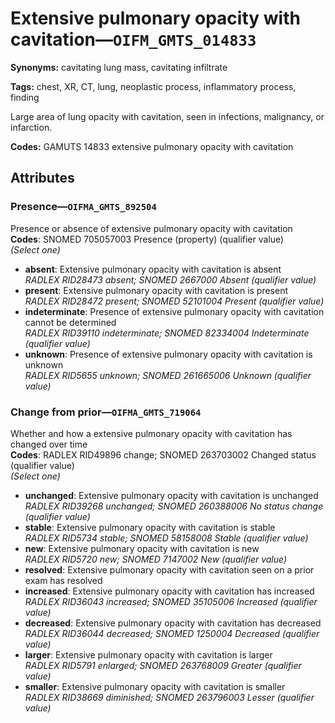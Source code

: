 # Extensive pulmonary opacity with cavitation—`OIFM_GMTS_014833`

**Synonyms:** cavitating lung mass, cavitating infiltrate

**Tags:** chest, XR, CT, lung, neoplastic process, inflammatory process, finding

Large area of lung opacity with cavitation, seen in infections, malignancy, or infarction.

**Codes:** GAMUTS 14833 extensive pulmonary opacity with cavitation

## Attributes

### Presence—`OIFMA_GMTS_892504`

Presence or absence of extensive pulmonary opacity with cavitation  
**Codes**: SNOMED 705057003 Presence (property) (qualifier value)  
*(Select one)*

- **absent**: Extensive pulmonary opacity with cavitation is absent  
_RADLEX RID28473 absent; SNOMED 2667000 Absent (qualifier value)_
- **present**: Extensive pulmonary opacity with cavitation is present  
_RADLEX RID28472 present; SNOMED 52101004 Present (qualifier value)_
- **indeterminate**: Presence of extensive pulmonary opacity with cavitation cannot be determined  
_RADLEX RID39110 indeterminate; SNOMED 82334004 Indeterminate (qualifier value)_
- **unknown**: Presence of extensive pulmonary opacity with cavitation is unknown  
_RADLEX RID5655 unknown; SNOMED 261665006 Unknown (qualifier value)_

### Change from prior—`OIFMA_GMTS_719064`

Whether and how a extensive pulmonary opacity with cavitation has changed over time  
**Codes**: RADLEX RID49896 change; SNOMED 263703002 Changed status (qualifier value)  
*(Select one)*

- **unchanged**: Extensive pulmonary opacity with cavitation is unchanged  
_RADLEX RID39268 unchanged; SNOMED 260388006 No status change (qualifier value)_
- **stable**: Extensive pulmonary opacity with cavitation is stable  
_RADLEX RID5734 stable; SNOMED 58158008 Stable (qualifier value)_
- **new**: Extensive pulmonary opacity with cavitation is new  
_RADLEX RID5720 new; SNOMED 7147002 New (qualifier value)_
- **resolved**: Extensive pulmonary opacity with cavitation seen on a prior exam has resolved  
- **increased**: Extensive pulmonary opacity with cavitation has increased  
_RADLEX RID36043 increased; SNOMED 35105006 Increased (qualifier value)_
- **decreased**: Extensive pulmonary opacity with cavitation has decreased  
_RADLEX RID36044 decreased; SNOMED 1250004 Decreased (qualifier value)_
- **larger**: Extensive pulmonary opacity with cavitation is larger  
_RADLEX RID5791 enlarged; SNOMED 263768009 Greater (qualifier value)_
- **smaller**: Extensive pulmonary opacity with cavitation is smaller  
_RADLEX RID38669 diminished; SNOMED 263796003 Lesser (qualifier value)_